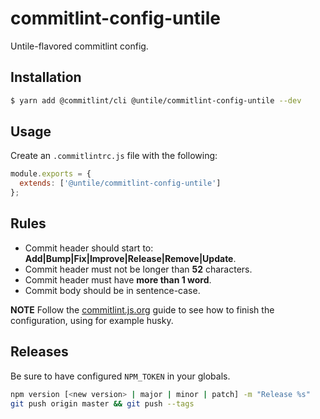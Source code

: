 # commitlint-config-untile

Untile-flavored commitlint config.

## Installation

```sh
$ yarn add @commitlint/cli @untile/commitlint-config-untile --dev
```

## Usage

Create an `.commitlintrc.js` file with the following:

```js
module.exports = {
  extends: ['@untile/commitlint-config-untile']
};
```

## Rules

- Commit header should start to: **Add|Bump|Fix|Improve|Release|Remove|Update**.
- Commit header must not be longer than **52** characters.
- Commit header must have **more than 1 word**.
- Commit body should be in sentence-case.

**NOTE**
Follow the [commitlint.js.org](https://commitlint.js.org/#/guides-local-setup?id=install-husky) guide
to see how to finish the configuration, using for example husky.

## Releases

Be sure to have configured `NPM_TOKEN` in your globals.

```bash
npm version [<new version> | major | minor | patch] -m "Release %s"
git push origin master && git push --tags
```
